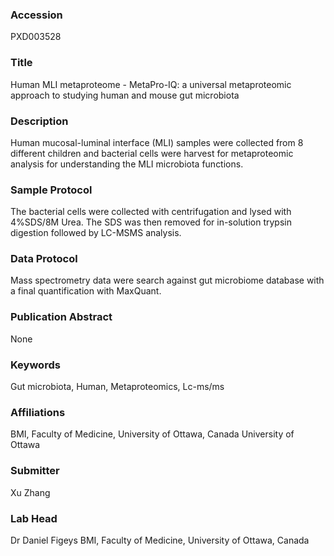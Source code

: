 ### Accession
PXD003528

### Title
Human MLI metaproteome -  MetaPro-IQ: a universal metaproteomic approach to studying human and mouse gut microbiota

### Description
Human mucosal-luminal interface (MLI) samples were collected from 8 different children and bacterial cells were harvest for metaproteomic analysis for understanding the MLI microbiota functions.

### Sample Protocol
The bacterial cells were collected with centrifugation and lysed with 4%SDS/8M Urea. The SDS was then removed for in-solution trypsin digestion followed by LC-MSMS analysis.

### Data Protocol
Mass spectrometry data were search against gut microbiome database with a final quantification with MaxQuant.

### Publication Abstract
None

### Keywords
Gut microbiota, Human, Metaproteomics, Lc-ms/ms

### Affiliations
BMI, Faculty of Medicine, University of Ottawa, Canada
University of Ottawa

### Submitter
Xu Zhang

### Lab Head
Dr Daniel Figeys
BMI, Faculty of Medicine, University of Ottawa, Canada


